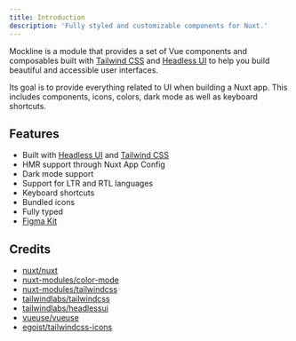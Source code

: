 ```yaml
---
title: Introduction
description: 'Fully styled and customizable components for Nuxt.'
---
```


Mockline is a module that provides a set of Vue components and composables built with [Tailwind CSS](https://tailwindcss.com/) and [Headless UI](https://headlessui.dev/) to help you build beautiful and accessible user interfaces.

Its goal is to provide everything related to UI when building a Nuxt app. This includes components, icons, colors, dark mode as well as keyboard shortcuts.

## Features

- Built with [Headless UI](https://headlessui.dev/) and [Tailwind CSS](https://tailwindcss.com/)
- HMR support through Nuxt App Config
- Dark mode support
- Support for LTR and RTL languages
- Keyboard shortcuts
- Bundled icons
- Fully typed
- [Figma Kit](https://www.figma.com/community/file/1288455405058138934)

## Credits

- [nuxt/nuxt](https://github.com/nuxt/nuxt)
- [nuxt-modules/color-mode](https://github.com/nuxt-modules/color-mode)
- [nuxt-modules/tailwindcss](https://github.com/nuxt-modules/tailwindcss)
- [tailwindlabs/tailwindcss](https://github.com/tailwindlabs/tailwindcss)
- [tailwindlabs/headlessui](https://github.com/tailwindlabs/headlessui)
- [vueuse/vueuse](https://github.com/vueuse/vueuse)
- [egoist/tailwindcss-icons](https://github.com/egoist/tailwindcss-icons)
